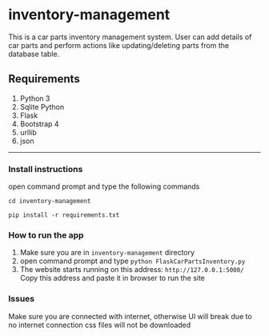 # inventory-management

This is a car parts inventory management system. User can add details of car parts and perform actions like updating/deleting parts from the database table.

## Requirements
1. Python 3
2. Sqlite Python 
3. Flask 
4. Bootstrap 4 
5. urllib
6. json 
---
### Install instructions 
open command prompt and type the following commands


`cd inventory-management`

`pip install -r requirements.txt`

### How to run the app
1. Make sure you are in `inventory-management` directory 
2. open command prompt and type
 `python FlaskCarPartsInventory.py`
3. The website starts running on this address:
 `http://127.0.0.1:5000/`
Copy this address and paste it in browser to run the site 

### Issues 
Make sure you are connected with internet, otherwise UI will break due to no internet connection css files will not be downloaded

